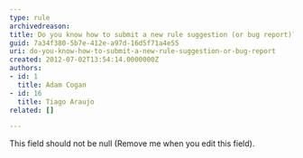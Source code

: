 ```yaml
---
type: rule
archivedreason: 
title: Do you know how to submit a new rule suggestion (or bug report)?
guid: 7a34f380-5b7e-412e-a97d-16d5f71a4e55
uri: do-you-know-how-to-submit-a-new-rule-suggestion-or-bug-report
created: 2012-07-02T13:54:14.0000000Z
authors:
- id: 1
  title: Adam Cogan
- id: 16
  title: Tiago Araujo
related: []

---
```


This field should not be null (Remove me when you edit this field). 
<!--endintro-->
